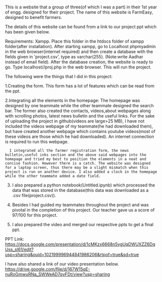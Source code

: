 This is a website that a group of three(of which I was  a part) in their 1st year of engg. designed for their project. The name of this website is FarmEasy, designed to benefit farmers.

The details of this website can be found from a link to our project ppt which has been given below. 

Requirements: Xampp. Place this folder in the htdocs folder of xampp folder(after installation). After starting xampp, go to Localhost phpmyadmin in the web browser(internet required) and then create a database with the fields given in 'project.csv', type as varchar(255). (Note:write Aadhar instead of email field). After the database creation, the website is ready to go. Type localhost/<your directory name which is inside htdocs>/proj.php in the web browser. This will run the project.

The following were the things that I did in this project:

1.Creating the form. This form has a lot of features which can be read from the ppt.
      
2.Integrating all the elements in the homepage: The homepage was designed by one teammate while the other teammate designed  the search bar. The former also created the contacts, videos,about webpages along with scrolling photos, latest news bulletin and the useful links. For the sake of uploading the project in github(videos are large>25 MB), I have not included the videos webpage    of my teammate(he had downloaded them), but have created another webpage which contains youtube videos(most of these videos are those which he had downloaded). An internet connection is required to run this webpage. 
     
      I integrated all the farmer registration form, the news bulletin,useful inks section and the above said webpages into the homepage and tried my best to position the elements in a neat and concise fashion. However there is a catch. The website was designed for a laptop screen, thus there may be a slight mismatch when this project is run on another device. I also added a clock in the homepage while the other teammate added a date field.
      
3. I also prepared a python notebook(Untitled.ipynb) which processed the data that was stored in the database(this data was downloaded as a .csv file(project.csv)).
      
4. Besides I had guided my teammates throughout the project and was pivotal in the completion of this project. Our teacher gave us a score of 97/100 for this project. 
      
5. I also prepared the video and merged our respective ppts to get a final ppt.

PPT Link:
https://docs.google.com/presentation/d/1cMKzx6668n5vgUqDWUXZZ6DqUss_sI61/edit?usp=sharing&ouid=102199996944841986206&rtpof=true&sd=true

I have also shared a link of our video presentation below.
https://drive.google.com/file/d/167W15qE-nuRoGmwuRNa_SWWeAD7qvFDt/view?usp=sharing

